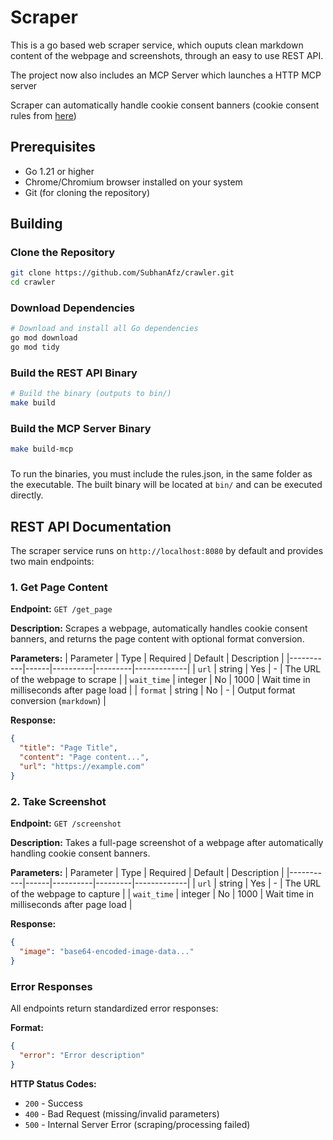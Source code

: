 # Scraper

This is a go based web scraper service, which ouputs clean markdown content of the webpage and screenshots, through an easy to use REST API.

The project now also includes an MCP Server which launches a HTTP MCP server

Scraper can automatically handle cookie consent banners (cookie consent rules from [here](https://github.com/duckduckgo/autoconsent))

## Prerequisites

- Go 1.21 or higher
- Chrome/Chromium browser installed on your system
- Git (for cloning the repository)

## Building

### Clone the Repository
```bash
git clone https://github.com/SubhanAfz/crawler.git
cd crawler
```

### Download Dependencies
```bash
# Download and install all Go dependencies
go mod download
go mod tidy
```

### Build the REST API Binary
```bash
# Build the binary (outputs to bin/)
make build
```

### Build the MCP Server Binary
```bash
make build-mcp
```
###
To run the binaries, you must include the rules.json, in the same folder as the executable.
The built binary will be located at `bin/` and can be executed directly.

## REST API Documentation

The scraper service runs on `http://localhost:8080` by default and provides two main endpoints:

### 1. Get Page Content

**Endpoint:** `GET /get_page`

**Description:** Scrapes a webpage, automatically handles cookie consent banners, and returns the page content with optional format conversion.

**Parameters:**
| Parameter | Type | Required | Default | Description |
|-----------|------|----------|---------|-------------|
| `url` | string | Yes | - | The URL of the webpage to scrape |
| `wait_time` | integer | No | 1000 | Wait time in milliseconds after page load |
| `format` | string | No | - | Output format conversion (`markdown`) |


**Response:**
```json
{
  "title": "Page Title",
  "content": "Page content...",
  "url": "https://example.com"
}
```

### 2. Take Screenshot

**Endpoint:** `GET /screenshot`

**Description:** Takes a full-page screenshot of a webpage after automatically handling cookie consent banners.

**Parameters:**
| Parameter | Type | Required | Default | Description |
|-----------|------|----------|---------|-------------|
| `url` | string | Yes | - | The URL of the webpage to capture |
| `wait_time` | integer | No | 1000 | Wait time in milliseconds after page load |

**Response:**
```json
{
  "image": "base64-encoded-image-data..."
}
```

### Error Responses

All endpoints return standardized error responses:

**Format:**
```json
{
  "error": "Error description"
}
```

**HTTP Status Codes:**
- `200` - Success
- `400` - Bad Request (missing/invalid parameters)
- `500` - Internal Server Error (scraping/processing failed)